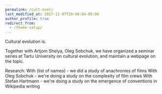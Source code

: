 ```yaml
---
permalink: /cult-evol/
last_modified_at: 2017-11-07T20:48:04-05:00
author_profile: true
redirect_from:
  - /theme-setup/
---
```


Cultural evolution is.






Together with Artjom Shelya, Oleg Sobchuk, we have organized a seminar series at Tartu University on cultural evolution, and maintain a webpage on the topic.

Research:
With (list of names) - we did a study of anachronies of films
With Oleg Sobchuk - we're doing a study on the complexity of film crews
With Stefan Hartmann - we're doing a study on the emergence of conventions in Wikipedia writing

